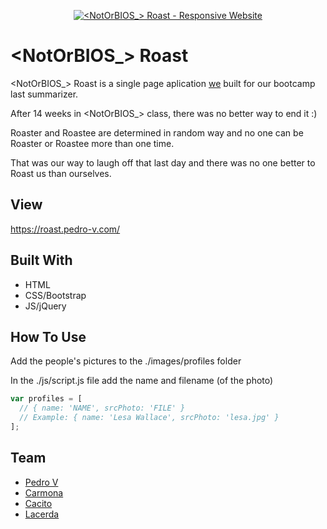 <p align="center">
  <a href="https://roast.pedro-v.com/" target="_blank"><img src="https://user-images.githubusercontent.com/107879472/209950958-55b31ab4-a7e9-4b35-9d8c-f7e86c0a4332.png" title="<NotOrBIOS_> Roast - Responsive Website"></a>
</p>

# <NotOrBIOS_> Roast
<NotOrBIOS_> Roast is a single page aplication [we](#team) built for our <Junior Full Stack Developer> bootcamp last summarizer.

After 14 weeks in <NotOrBIOS_> class, there was no better way to end it :)

Roaster and Roastee are determined in random way and no one can be Roaster or Roastee more than one time.

That was our way to laugh off that last day and there was no one better to Roast us than ourselves.

## View
<a href="https://roast.pedro-v.com/" target="_blank">https://roast.pedro-v.com/</a>

## Built With
- HTML
- CSS/Bootstrap
- JS/jQuery

## How To Use
Add the people's pictures to the ./images/profiles folder

In the ./js/script.js file add the name and filename (of the photo)
```js
var profiles = [
  // { name: 'NAME', srcPhoto: 'FILE' }
  // Example: { name: 'Lesa Wallace', srcPhoto: 'lesa.jpg' }
];
```

## Team
- [Pedro V](https://github.com/thepedrov)
- [Carmona](https://github.com/pjgcarmona)
- [Cacito](https://github.com/Cacito)
- [Lacerda](https://github.com/JohnLacerdaOliveira)
